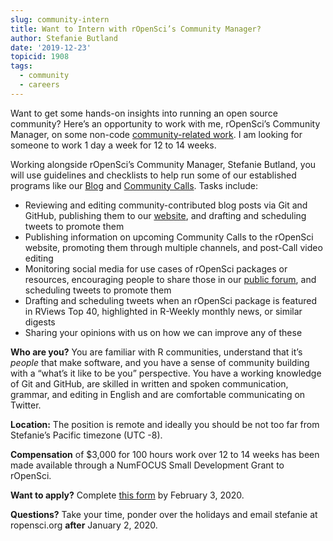 ```yaml
---
slug: community-intern
title: Want to Intern with rOpenSci’s Community Manager?
author: Stefanie Butland
date: '2019-12-23'
topicid: 1908
tags:
  - community
  - careers
---
```

Want to get some hands-on insights into running an open source community? Here’s an opportunity to work with me, rOpenSci’s Community Manager, on some non-code [community-related work](/community/). I am looking for someone to work 1 day a week for 12 to 14 weeks.

Working alongside rOpenSci’s Community Manager, Stefanie Butland, you will use guidelines and checklists to help run some of our established programs like our [Blog](/blog/) and [Community Calls](/commcalls/). Tasks include:


*   Reviewing and editing community-contributed blog posts via Git and GitHub, publishing them to our [website](https://github.com/ropensci/roweb2), and drafting and scheduling tweets to promote them
*   Publishing information on upcoming Community Calls to the rOpenSci website, promoting them through multiple channels, and post-Call video editing
*   Monitoring social media for use cases of rOpenSci packages or resources, encouraging people to share those in our [public forum](https://discuss.ropensci.org/c/usecases/), and scheduling tweets to promote them
*   Drafting and scheduling tweets when an rOpenSci package is featured in RViews Top 40, highlighted in R-Weekly monthly news, or similar digests
*   Sharing your opinions with us on how we can improve any of these

**Who are you?** You are familiar with R communities, understand that it’s _people_ that make software, and you have a sense of community building with a “what’s it like to be you” perspective. You have a working knowledge of Git and GitHub, are skilled in written and spoken communication, grammar, and editing in English and are comfortable communicating on Twitter.

**Location:** The position is remote and ideally you should be not too far from Stefanie’s Pacific timezone (UTC -8).

**Compensation** of $3,000 for 100 hours work over 12 to 14 weeks has been made available through a NumFOCUS Small Development Grant to rOpenSci.

**Want to apply?** Complete [this form](/careers/intern/) by February 3, 2020.

**Questions?** Take your time, ponder over the holidays and email stefanie at ropensci.org **after** January 2, 2020.
